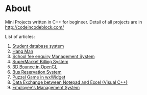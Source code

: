 # About

Mini Projects written in C++ for begineer. Detail of all projects are in http://codeincodeblock.com/

List of articles:

 1. [Student database system](http://www.codeincodeblock.com/2012/01/mini-project-student-database-system-in.html)
 2. [Hang Man](http://www.codeincodeblock.com/2012/01/mini-project-hang-man-in-c-source-code.html)
 3. [School fee enquiry Management System](http://www.codeincodeblock.com/2012/01/mini-project-school-fee-enquiry.html)
 4. [SuperMarket Billing System](http://www.codeincodeblock.com/2012/01/mini-project-supermarket-billing-system.html)
 5. [3D Bounce in OpenGL](http://www.codeincodeblock.com/2011/06/mini-project-3d-bounce-in-opengl.html)
 6. [Bus Reservation System](http://www.codeincodeblock.com/2012/06/c-project-bus-reservation-system-in.html)
 7. [Puzzel Game in wxWidget](http://www.codeincodeblock.com/2011/06/wxwidget-sample-project-puzzel-source.html)
 8. [Data Exchange between Notepad and Excel (Visual C++)](http://www.codeincodeblock.com/2012/07/project-on-visual-cserver-to-exchange.html)
 9. [Employee's Management System](http://www.codeincodeblock.com/2012/08/employees-management-system-project-in.html)
 

